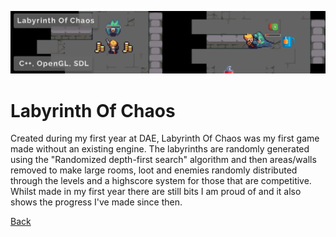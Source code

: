![Labyrinth Of Chaos](../banners/LabyrinthOfChaos.png)
# Labyrinth Of Chaos
Created during my first year at DAE, Labyrinth Of Chaos was my first game made without an existing engine. The labyrinths are randomly generated using the "Randomized depth-first search" algorithm and then areas/walls removed to make large rooms, loot and enemies randomly distributed through the levels and a highscore system for those that are competitive. Whilst made in my first year there are still bits I am proud of and it also shows the progress I've made since then.

[Back](../index.html)

